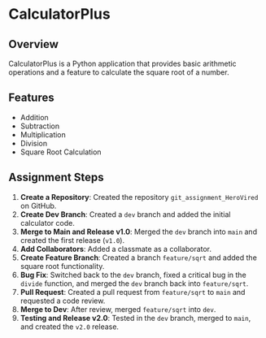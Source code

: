 # CalculatorPlus

## Overview

CalculatorPlus is a Python application that provides basic arithmetic operations and a feature to calculate the square root of a number.

## Features

- Addition
- Subtraction
- Multiplication
- Division
- Square Root Calculation

## Assignment Steps

1. **Create a Repository**: Created the repository `git_assignment_HeroVired` on GitHub.
2. **Create Dev Branch**: Created a `dev` branch and added the initial calculator code.
3. **Merge to Main and Release v1.0**: Merged the `dev` branch into `main` and created the first release (`v1.0`).
4. **Add Collaborators**: Added a classmate as a collaborator.
5. **Create Feature Branch**: Created a branch `feature/sqrt` and added the square root functionality.
6. **Bug Fix**: Switched back to the `dev` branch, fixed a critical bug in the `divide` function, and merged the `dev` branch back into `feature/sqrt`.
7. **Pull Request**: Created a pull request from `feature/sqrt` to `main` and requested a code review.
8. **Merge to Dev**: After review, merged `feature/sqrt` into `dev`.
9. **Testing and Release v2.0**: Tested in the `dev` branch, merged to `main`, and created the `v2.0` release.
